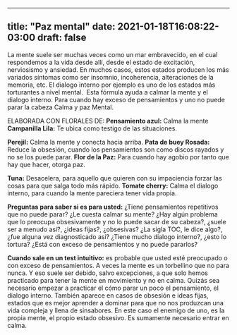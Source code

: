 
---
title: "Paz mental"
date: 2021-01-18T16:08:22-03:00
draft: false
--- 
        

 



La
 mente suele ser muchas veces como un mar embravecido, en el cual respondemos a
 la vida desde allí, desde el estado de excitación, nerviosismo y ansiedad. En
 muchos casos, estos estados producen los más variados síntomas como ser
 insomnio, incoherencia, alteraciones de la memoria, etc.
El
 dialogo interno por ejemplo es uno de los estados más torturantes a nivel
 mental.  Esta fórmula ayuda a calmar la
 mente y el dialogo interno. 
Para
 cuando hay exceso de pensamientos y uno no puede parar la cabeza Calma y paz
 Mental.
 
ELABORADA
 CON FLORALES DE:
**Pensamiento
 azul:** Calma la mente
**Campanilla
 Lila:** Te ubica como testigo de las
 situaciones.


**Perejil:**  Calma la mente y conecta hacia arriba.
**Pata
 de buey Rosada:** Reduce la obsesión,
 cuando los pensamientos son como discos rayados y no se los puede parar.
**Flor
 de la Paz:** Para cuando hay agobio
 por tanto que hay que hacer, otorga paz.


**Tuna:**  Desacelera, para aquello que quieren con su
 impaciencia forzar las cosas para que salga todo más rápido.
**Tomate
 cherry:** Calma el dialogo interno, para
 cuando la mente pareciera tener vida propia.
 
**Preguntas para
 saber si es para usted:**
¿Tiene pensamientos
 repetitivos que no puede parar? ¿Le cuesta calmar su mente?
¿Hay algún problema que lo
 preocupa obsesivamente y no lo puede sacar de su cabeza?, ¿suele ser a menudo
 así?, ¿ideas fijas?, ¿obsesivas?
¿La sigla TOC, le dice algo?,
 ¿fue alguna vez diagnosticado así?
¿Tiene mucho dialogo interno?,
 ¿esto lo tortura?
¿Está con exceso de
 pensamientos y no puede pararlos?
 


**Cuando sale en un test intuitivo:**  es probable que usted esté preocupado o
 con exceso de pensamientos. A veces la mente es un torbellino que no para
 nunca. Y eso suele ser debido, salvo excepciones, a que solo hemos practicado
 para tener la mente en movimiento y no en calma. Quizás sea necesario empezar a
 practicar el cómo parar un poco el pensamiento, el dialogo interno. También
 aparece en casos de obsesión e ideas fijas, estados que es mejor aprender a
 dominar para que no nos produzcan una vida compleja y llena de sinsabores.
En este caso el enemigo de uno, es la propia mente, el propio estado
 obsesivo. Es sumamente necesario entrar en calma.
 




 
